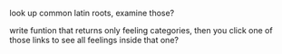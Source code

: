 look up common latin roots, examine those?

write funtion that returns only feeling categories, then you click one of those links to see all feelings inside that one?
